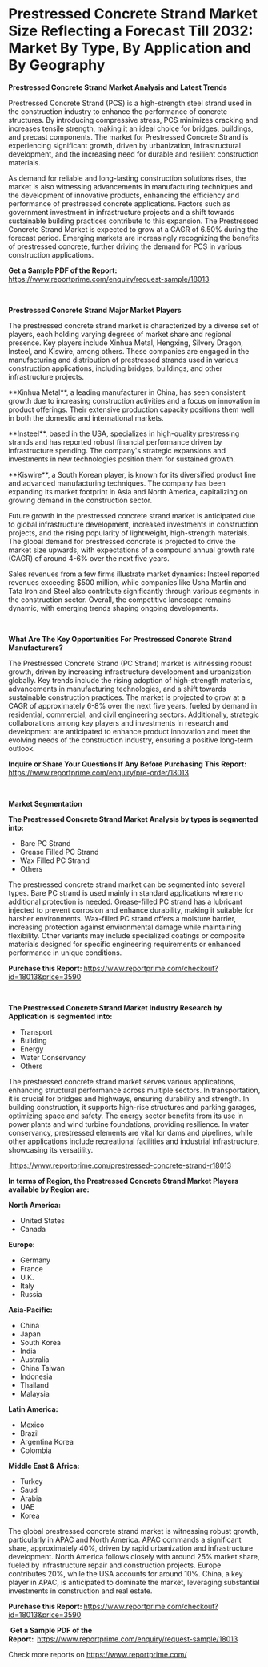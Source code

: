 <p><h1>Prestressed Concrete Strand Market Size Reflecting a Forecast Till 2032: Market By Type, By Application and By Geography</h1></p><p><strong>Prestressed Concrete Strand Market Analysis and Latest Trends</strong></p>
<p><p>Prestressed Concrete Strand (PCS) is a high-strength steel strand used in the construction industry to enhance the performance of concrete structures. By introducing compressive stress, PCS minimizes cracking and increases tensile strength, making it an ideal choice for bridges, buildings, and precast components. The market for Prestressed Concrete Strand is experiencing significant growth, driven by urbanization, infrastructural development, and the increasing need for durable and resilient construction materials. </p><p>As demand for reliable and long-lasting construction solutions rises, the market is also witnessing advancements in manufacturing techniques and the development of innovative products, enhancing the efficiency and performance of prestressed concrete applications. Factors such as government investment in infrastructure projects and a shift towards sustainable building practices contribute to this expansion. The Prestressed Concrete Strand Market is expected to grow at a CAGR of 6.50% during the forecast period. Emerging markets are increasingly recognizing the benefits of prestressed concrete, further driving the demand for PCS in various construction applications.</p></p>
<p><strong>Get a Sample PDF of the Report:&nbsp;</strong> <a href="https://www.reportprime.com/enquiry/request-sample/18013?utm_campaign=3208&utm_medium=2&utm_source=Github&utm_content=ia&utm_term=18032025&utm_id=prestressed-concrete-strand">https://www.reportprime.com/enquiry/request-sample/18013</a></p>
<p>&nbsp;</p>
<p><strong>Prestressed Concrete Strand Major Market Players</strong></p>
<p><p>The prestressed concrete strand market is characterized by a diverse set of players, each holding varying degrees of market share and regional presence. Key players include Xinhua Metal, Hengxing, Silvery Dragon, Insteel, and Kiswire, among others. These companies are engaged in the manufacturing and distribution of prestressed strands used in various construction applications, including bridges, buildings, and other infrastructure projects.</p><p>**Xinhua Metal**, a leading manufacturer in China, has seen consistent growth due to increasing construction activities and a focus on innovation in product offerings. Their extensive production capacity positions them well in both the domestic and international markets. </p><p>**Insteel**, based in the USA, specializes in high-quality prestressing strands and has reported robust financial performance driven by infrastructure spending. The company's strategic expansions and investments in new technologies position them for sustained growth.</p><p>**Kiswire**, a South Korean player, is known for its diversified product line and advanced manufacturing techniques. The company has been expanding its market footprint in Asia and North America, capitalizing on growing demand in the construction sector. </p><p>Future growth in the prestressed concrete strand market is anticipated due to global infrastructure development, increased investments in construction projects, and the rising popularity of lightweight, high-strength materials. The global demand for prestressed concrete is projected to drive the market size upwards, with expectations of a compound annual growth rate (CAGR) of around 4-6% over the next five years.</p><p>Sales revenues from a few firms illustrate market dynamics: Insteel reported revenues exceeding $500 million, while companies like Usha Martin and Tata Iron and Steel also contribute significantly through various segments in the construction sector. Overall, the competitive landscape remains dynamic, with emerging trends shaping ongoing developments.</p></p>
<p>&nbsp;</p>
<p><strong>What Are The Key Opportunities For Prestressed Concrete Strand Manufacturers?</strong></p>
<p><p>The Prestressed Concrete Strand (PC Strand) market is witnessing robust growth, driven by increasing infrastructure development and urbanization globally. Key trends include the rising adoption of high-strength materials, advancements in manufacturing technologies, and a shift towards sustainable construction practices. The market is projected to grow at a CAGR of approximately 6-8% over the next five years, fueled by demand in residential, commercial, and civil engineering sectors. Additionally, strategic collaborations among key players and investments in research and development are anticipated to enhance product innovation and meet the evolving needs of the construction industry, ensuring a positive long-term outlook.</p></p>
<p><strong>Inquire or Share Your Questions If Any Before Purchasing This Report:</strong> <a href="https://www.reportprime.com/enquiry/pre-order/18013?utm_campaign=3208&utm_medium=2&utm_source=Github&utm_content=ia&utm_term=18032025&utm_id=prestressed-concrete-strand">https://www.reportprime.com/enquiry/pre-order/18013</a></p>
<p>&nbsp;</p>
<p><strong>Market Segmentation</strong></p>
<p><strong>The Prestressed Concrete Strand Market Analysis by types is segmented into:</strong></p>
<p><ul><li>Bare PC Strand</li><li>Grease Filled PC Strand</li><li>Wax Filled PC Strand</li><li>Others</li></ul></p>
<p><p>The prestressed concrete strand market can be segmented into several types. Bare PC strand is used mainly in standard applications where no additional protection is needed. Grease-filled PC strand has a lubricant injected to prevent corrosion and enhance durability, making it suitable for harsher environments. Wax-filled PC strand offers a moisture barrier, increasing protection against environmental damage while maintaining flexibility. Other variants may include specialized coatings or composite materials designed for specific engineering requirements or enhanced performance in unique conditions.</p></p>
<p><strong>Purchase this Report:&nbsp;</strong><a href="https://www.reportprime.com/checkout?id=18013&price=3590&utm_campaign=3208&utm_medium=2&utm_source=Github&utm_content=ia&utm_term=18032025&utm_id=prestressed-concrete-strand">https://www.reportprime.com/checkout?id=18013&price=3590</a></p>
<p>&nbsp;</p>
<p><strong>The Prestressed Concrete Strand Market Industry Research by Application is segmented into:</strong></p>
<p><ul><li>Transport</li><li>Building</li><li>Energy</li><li>Water Conservancy</li><li>Others</li></ul></p>
<p><p>The prestressed concrete strand market serves various applications, enhancing structural performance across multiple sectors. In transportation, it is crucial for bridges and highways, ensuring durability and strength. In building construction, it supports high-rise structures and parking garages, optimizing space and safety. The energy sector benefits from its use in power plants and wind turbine foundations, providing resilience. In water conservancy, prestressed elements are vital for dams and pipelines, while other applications include recreational facilities and industrial infrastructure, showcasing its versatility.</p></p>
<p><a href="https://www.reportprime.com/prestressed-concrete-strand-r18013?utm_campaign=3208&utm_medium=2&utm_source=Github&utm_content=ia&utm_term=18032025&utm_id=prestressed-concrete-strand">&nbsp;https://www.reportprime.com/prestressed-concrete-strand-r18013</a></p>
<p><strong>In terms of Region, the Prestressed Concrete Strand Market Players available by Region are:</strong></p>
<p>
    <p> <strong> North America: </strong>
        <ul>
            <li>United States</li>
            <li>Canada</li>
        </ul>
        </p> 
    <p> <strong> Europe: </strong>
        <ul>
            <li>Germany</li>
            <li>France</li>
            <li>U.K.</li>
            <li>Italy</li>
            <li>Russia</li>
        </ul>
        </p> 
    <p> <strong> Asia-Pacific: </strong>
        <ul>
            <li>China</li>
            <li>Japan</li>
            <li>South Korea</li>
            <li>India</li>
            <li>Australia</li>
            <li>China Taiwan</li>
            <li>Indonesia</li>
            <li>Thailand</li>
            <li>Malaysia</li>
        </ul>
        </p> 
    <p> <strong> Latin America: </strong>
        <ul>
            <li>Mexico</li>
            <li>Brazil</li>
            <li>Argentina Korea</li>
            <li>Colombia</li>
        </ul>
        </p> 
    <p> <strong> Middle East & Africa: </strong>
        <ul>
            <li>Turkey</li>
            <li>Saudi</li>
            <li>Arabia</li>
            <li>UAE</li>
            <li>Korea</li>
        </ul>
    </p>
    </p>
<p><p>The global prestressed concrete strand market is witnessing robust growth, particularly in APAC and North America. APAC commands a significant share, approximately 40%, driven by rapid urbanization and infrastructure development. North America follows closely with around 25% market share, fueled by infrastructure repair and construction projects. Europe contributes 20%, while the USA accounts for around 10%. China, a key player in APAC, is anticipated to dominate the market, leveraging substantial investments in construction and real estate.</p></p>
<p><strong>Purchase this Report: </strong><a href="https://www.reportprime.com/checkout?id=18013&price=3590&utm_campaign=3208&utm_medium=2&utm_source=Github&utm_content=ia&utm_term=18032025&utm_id=prestressed-concrete-strand">https://www.reportprime.com/checkout?id=18013&price=3590</a></p>
<p>&nbsp;<strong>Get a Sample PDF of the Report:&nbsp;&nbsp;</strong><a href="https://www.reportprime.com/enquiry/request-sample/18013?utm_campaign=3208&utm_medium=2&utm_source=Github&utm_content=ia&utm_term=18032025&utm_id=prestressed-concrete-strand">https://www.reportprime.com/enquiry/request-sample/18013</a></p>
<p><strong></strong></p>
<p>Check more reports on <a href="https://www.reportprime.com/?utm_campaign=3208&utm_medium=2&utm_source=Github&utm_content=ia&utm_term=18032025&utm_id=prestressed-concrete-strand">https://www.reportprime.com/</a></p>